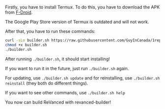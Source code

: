 Firstly, you have to install Termux. To do this, you have to download the APK from [F-Droid](https://f-droid.org/repo/com.termux_118.apk).

The Google Play Store version of Termux is outdated and will not work.

After that, you have to run these commands:

```bash
curl -sLo builder.sh https://raw.githubusercontent.com/GuyInCanada/1repo/main/revanced-builder.sh
chmod +x builder.sh
./builder.sh
```

After running `./builder.sh`, it should start installing!

If you want to run it in the future, just run `./builder.sh` again.

For updating, use `./builder.sh update` and for reinstalling, use `./builder.sh reinstall` (they both do different things).

If you want to see other commands, use `./builder.sh help`

You now can build ReVanced with revanced-builder!